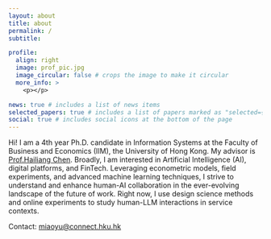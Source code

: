 ```yaml
---
layout: about
title: about
permalink: /
subtitle: 

profile:
  align: right
  image: prof_pic.jpg
  image_circular: false # crops the image to make it circular
  more_info: >
    <p></p>

news: true # includes a list of news items
selected_papers: true # includes a list of papers marked as "selected={true}"
social: true # includes social icons at the bottom of the page
---
```


Hi! I am a 4th year Ph.D. candidate in Information Systems at the Faculty of Business and Economics (IIM), the University of Hong Kong. My advisor is [Prof.Hailiang Chen](https://www.hkubs.hku.hk/people/hailiang-chen/). Broadly, I am interested in Artificial Intelligence (AI), digital platforms, and FinTech. Leveraging econometric models, field experiments, and advanced machine learning techniques, I strive to understand and enhance human-AI collaboration in the ever-evolving landscape of the future of work. Right now, I use design science methods and online experiments to study human-LLM interactions in service contexts.

Contact: miaoyu@connect.hku.hk


